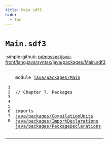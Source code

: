 ```yaml
---
title: Main.sdf3
hide:
  - toc
---
```


# `Main.sdf3`

:simple-github: [pdmosses/java-front/lang.java/syntax/java/packages/Main.sdf3]

[pdmosses/java-front/lang.java/syntax/java/packages/Main.sdf3]: https://github.com/pdmosses/java-front/blob/master/lang.java/syntax/java/packages/Main.sdf3 "The source file on GitHub"

<div class="sdf3"><table class="highlighttable"><tbody><tr><td class="linenos"><div class="linenodiv"><pre><span></span>1
2
3
4
5
6
7
8
</pre></div></td>
<td class="code"><pre><code><span class="keyword">module</span> <a href="../../Main.sdf3#java/packages/Main_206_224" id="java/packages/Main_7_25" title="Referenced at ../../Main.sdf3 line 13">java/packages/Main</a>

<span class="layout">// Chapter 7. Packages</span>

<span class="keyword">imports</span>
  <a href="../CompilationUnits.sdf3#java/packages/CompilationUnits_7_37" id="java/packages/CompilationUnits_61_91" title="Defined at ../CompilationUnits.sdf3 line 1">java/packages/CompilationUnits</a>
  <a href="../ImportDeclarations.sdf3#java/packages/ImportDeclarations_7_39" id="java/packages/ImportDeclarations_94_126" title="Defined at ../ImportDeclarations.sdf3 line 1">java/packages/ImportDeclarations</a>
  <a href="../PackageDeclarations.sdf3#java/packages/PackageDeclarations_7_40" id="java/packages/PackageDeclarations_129_162" title="Defined at ../PackageDeclarations.sdf3 line 1">java/packages/PackageDeclarations</a>
</code></pre></td></tr></tbody></table></div>